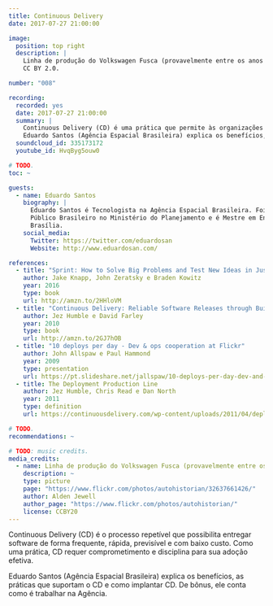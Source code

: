 ```yaml
---
title: Continuous Delivery
date: 2017-07-27 21:00:00

image:
  position: top right
  description: |
    Linha de produção do Volkswagen Fusca (provavelmente entre os anos 1950 e 1970), por Alden Jewell, licenciado por
    CC BY 2.0.

number: "008"

recording:
  recorded: yes
  date: 2017-07-27 21:00:00
  summary: |
    Continuous Delivery (CD) é uma prática que permite às organizações entregarem valor ao cliente de forma contínua.
    Eduardo Santos (Agência Espacial Brasileira) explica os benefícios, as práticas que suportam o CD e como implantar CD.
  soundcloud_id: 335173172
  youtube_id: HvqByg5ouw0

# TODO.
toc: ~

guests:
  - name: Eduardo Santos
    biography: |
      Eduardo Santos é Tecnologista na Agência Espacial Brasileira. Foi Líder de Desenvolvimento do Portal do Software
      Público Brasileiro no Ministério do Planejamento e é Mestre em Engenharia de Software pela Universidade de
      Brasília.
    social_media:
      Twitter: https://twitter.com/eduardosan
      Website: http://www.eduardosan.com/

references:
  - title: "Sprint: How to Solve Big Problems and Test New Ideas in Just Five Days"
    author: Jake Knapp, John Zeratsky e Braden Kowitz
    year: 2016
    type: book
    url: http://amzn.to/2HHloVM
  - title: "Continuous Delivery: Reliable Software Releases through Build, Test, and Deployment Automation"
    author: Jez Humble e David Farley
    year: 2010
    type: book
    url: http://amzn.to/2GJ7hOB
  - title: "10 deploys per day - Dev & ops cooperation at Flickr"
    author: John Allspaw e Paul Hammond
    year: 2009
    type: presentation
    url: https://pt.slideshare.net/jallspaw/10-deploys-per-day-dev-and-ops-cooperation-at-flickr
  - title: The Deployment Production Line
    author: Jez Humble, Chris Read e Dan North
    year: 2011
    type: definition
    url: https://continuousdelivery.com/wp-content/uploads/2011/04/deployment_production_line.pdf

# TODO.
recommendations: ~

# TODO: music credits.
media_credits:
  - name: Linha de produção do Volkswagen Fusca (provavelmente entre os anos 1950 e 1970)
    description: ~
    type: picture
    page: "https://www.flickr.com/photos/autohistorian/32637661426/"
    author: Alden Jewell
    author_page: "https://www.flickr.com/photos/autohistorian/"
    license: CCBY20
---
```


Continuous Delivery (CD) é o processo repetível que possibilita entregar software de forma frequente, rápida, previsível
e com baixo custo. Como uma prática, CD requer comprometimento e disciplina para sua adoção efetiva.

Eduardo Santos (Agência Espacial Brasileira) explica os benefícios, as práticas que suportam o CD e como implantar CD.
De bônus, ele conta como é trabalhar na Agência.

